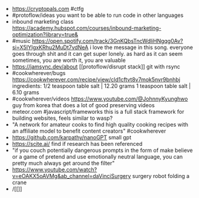 - https://cryptopals.com #ctfg
- #protoflow/ideas you want to be able to run code in other languages
- inbound marketing class https://academy.hubspot.com/courses/inbound-marketing-optimization?library=true&
- #music https://open.spotify.com/track/3GnKQbsTncWdliHNgqg0Av?si=X5IYlgxKRhu2MuDt7vdNeA i love the message in this song. everyone goes through shit and it can get super lonely. as hard as it can seem sometimes, you are worth it, you are valuable
- https://jamsync.dev/about [[protoflow/disrupt stack]] git with rsync
- #cookwherever/bugs https://cookwherever.com/recipe/view/cld1cftvt8v7mok5nvr9bnhbj
  ingredients:
  1/2 teaspoon table salt | 12.20 grams
  1 teaspoon table salt | 6.10 grams
- #cookwherever/videos https://www.youtube.com/@JohnnyKyunghwo guy from korea that does a lot of good preserving videos
- meteor.com #javascript/frameworks this is a full stack framework for building websites, feels similar to wasp?
- "A network for amateur cooks to find high quality cooking recipes with an affiliate model to benefit content creators" #cookwherever
- https://github.com/karpathy/nanoGPT small gpt
- https://scite.ai/ find if research has been referenced
- "if you couch potentially dangerous prompts in the form of make believe or a game of pretend and use emotionally neutral language, you can pretty much always get around the filter"
- https://www.youtube.com/watch?v=eOAKX5oAVMg&ab_channel=daVinciSurgery surgery robot folding a crane
- /[[]]